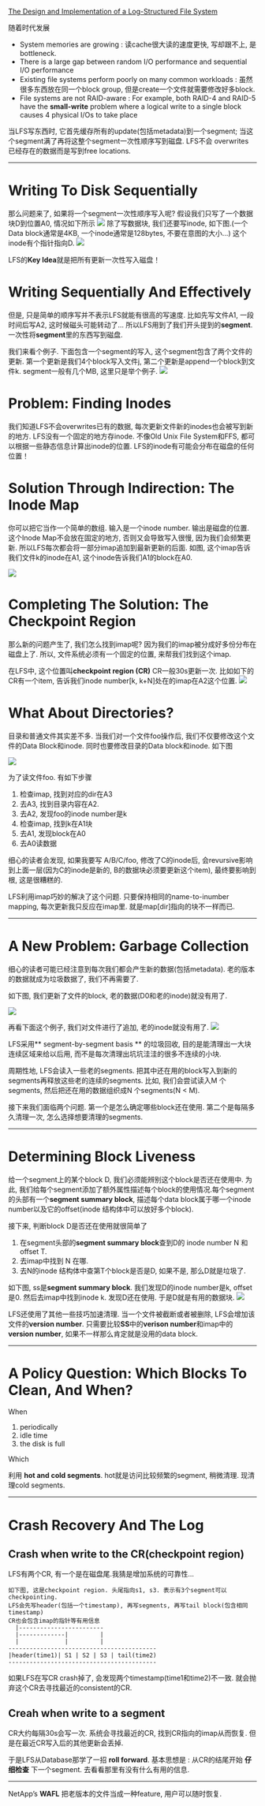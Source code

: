 [The Design and Implementation of a Log-Structured File System](https://www.google.com/url?sa=t&rct=j&q=&esrc=s&source=web&cd=1&cad=rja&uact=8&ved=0ahUKEwjXhbHU55DLAhVC6GMKHUWZD1AQFggcMAA&url=https%3A%2F%2Fwww.cs.berkeley.edu%2F~brewer%2Fcs262%2FLFS.pdf&usg=AFQjCNGmCKg5WVvTQeAp2dRIL7VuptfjVQ&sig2=mPi5_3F-BdzCyIfGh8qyHA&bvm=bv.115277099,d.cGc)

随着时代发展
* System memories are growing : 读cache很大读的速度更快, 写却跟不上, 是bottleneck.
* There is a large gap between random I/O performance and sequential
I/O performance
* Existing file systems perform poorly on many common workloads : 虽然很多东西放在同一个block group, 但是create一个文件就需要修改好多block.
* File systems are not RAID-aware : For example, both RAID-4 and
RAID-5 have the **small-write** problem where a logical write to a
single block causes 4 physical I/Os to take place

当LFS写东西时, 它首先缓存所有的update(包括metadata)到一个segment; 当这个segment满了再将这整个segment一次性顺序写到磁盘. LFS不会 overwrites 已经存在的数据而是写到free locations.

***

# Writing To Disk Sequentially
那么问题来了, 如果将一个segment一次性顺序写入呢? 假设我们只写了一个数据块D到位置A0, 情况如下所示
![](./imgs/example11.png)
除了写数据块, 我们还要写inode, 如下图.(一个Data block通常是4KB, 一个inode通常是128bytes, 不要在意图的大小...) 这个inode有个指针指向D.
![](./imgs/example12.png)

LFS的**Key Idea**就是把所有更新一次性写入磁盘！

# Writing Sequentially And Effectively
但是, 只是简单的顺序写并不表示LFS就能有很高的写速度. 比如先写文件A1, 一段时间后写A2, 这时候磁头可能转动了... 所以LFS用到了我们开头提到的**segment**. 一次性将**segment**里的东西写到磁盘.

我们来看个例子. 下面包含一个segment的写入, 这个segment包含了两个文件的更新. 第一个更新是我们4个block写入文件j, 第二个更新是append一个block到文件k. segment一般有几个MB, 这里只是举个例子.
![](./imgs/example13.png)

#  Problem: Finding Inodes
我们知道LFS不会overwrites已有的数据, 每次更新文件新的inodes也会被写到新的地方. LFS没有一个固定的地方存inode. 不像Old Unix File System和FFS, 都可以根据一些静态信息计算出inode的位置. LFS的inode有可能会分布在磁盘的任何位置！

#  Solution Through Indirection: The Inode Map
你可以把它当作一个简单的数组. 输入是一个inode number. 输出是磁盘的位置. 这个Inode Map不会放在固定的地方, 否则又会导致写入很慢, 因为我们会频繁更新. 所以LFS每次都会将一部分imap追加到最新更新的后面. 如图, 这个imap告诉我们文件k的inode在A1, 这个inode告诉我们A1的block在A0.

![](./imgs/example14.png)

# Completing The Solution: The Checkpoint Region
那么新的问题产生了, 我们怎么找到imap呢? 因为我们的imap被分成好多份分布在磁盘上了. 所以, 文件系统必须有一个固定的位置, 来帮我们找到这个imap.

在LFS中, 这个位置叫**checkpoint region (CR)** CR一般30s更新一次. 比如如下的 CR有一个item, 告诉我们inode number[k, k+N]处在的imap在A2这个位置.
![](./imgs/example15.png)

# What About Directories?
目录和普通文件其实差不多. 当我们对一个文件foo操作后, 我们不仅要修改这个文件的Data Block和inode. 同时也要修改目录的Data block和inode. 如下图

![](./imgs/example16.png)

 为了读文件foo. 有如下步骤
 1. 检查imap, 找到对应的dir在A3
 2. 去A3, 找到目录内容在A2.
 3. 去A2, 发现foo的inode number是k
 4. 检查imap, 找到k在A1块
 5. 去A1, 发现block在A0
 6. 去A0读数据


 细心的读者会发现, 如果我要写 A/B/C/foo, 修改了C的inode后, 会revursive影响到上面一层(因为C的inode是新的, B的数据块必须要更新这个item), 最终要影响到根, 这是很糟糕的.

 LFS利用imap巧妙的解决了这个问题. 只要保持相同的name-to-inumber mapping, 每次更新我只反应在imap里. 就是map[dir]指向的块不一样而已.

***

# A New Problem: Garbage Collection

细心的读者可能已经注意到每次我们都会产生新的数据(包括metadata). 老的版本的数据就成为垃圾数据了, 我们不再需要了.

如下图, 我们更新了文件的block, 老的数据(D0和老的inode)就没有用了.

![](./imgs/example17.png)

再看下面这个例子, 我们对文件进行了追加, 老的inode就没有用了.
![](./imgs/example18.png)

LFS采用** segment-by-segment basis ** 的垃圾回收, 目的是能清理出一大块连续区域来给以后用, 而不是每次清理出坑坑洼洼的很多不连续的小块.

周期性地, LFS会读入一些老的segments. 把其中还在用的block写入到新的segments再释放这些老的连续的segments. 比如, 我们会尝试读入M 个segments, 然后把还在用的数据组织成N 个segments(N < M).

接下来我们面临两个问题. 第一个是怎么确定哪些block还在使用. 第二个是每隔多久清理一次, 怎么选择想要清理的segments.

***

# Determining Block Liveness

给一个segment上的某个block D, 我们必须能辨别这个block是否还在使用中. 为此, 我们给每个segment添加了额外属性描述每个block的使用情况.每个segment的头部有一个**segment summary block**, 描述每个data block属于哪一个inode number以及它的offset(inode 结构体中可以放好多个block).

接下来, 判断block D是否还在使用就很简单了

1. 在segment头部的**segment summary block**查到D的 inode number N 和 offset T.
2. 去imap中找到 N 在哪.
3. 去N的inode 结构体中查第T个block是否是D, 如果不是, 那么D就是垃圾了.

如下图, ss是**segment summary block**. 我们发现D的inode number是k, offset是0. 然后去imap中找到inode k. 发现D还在使用. 于是D就是有用的数据块.
![](./imgs/example19.png)

LFS还使用了其他一些技巧加速清理. 当一个文件被截断或者被删除, LFS会增加该文件的**version number**. 只需要比较**SS**中的**verison number**和imap中的**version number**, 如果不一样那么肯定就是没用的data block.

***

# A Policy Question: Which Blocks To Clean, And When?
When
1. periodically
2. idle time
3. the disk is full

Which

利用 **hot and cold segments**. hot就是访问比较频繁的segment, 稍微清理. 现清理cold segments.

***

# Crash Recovery And The Log

## Crash when write to the CR(checkpoint region)

LFS有两个CR, 有一个是在磁盘尾.我猜是增加系统的可靠性...

    如下图, 这是checkpoint region. 头尾指向s1, s3. 表示有3个segment可以checkpointing.
    LFS会先写header(包括一个timestamp), 再写segments, 再写tail block(包含相同timestamp)
    CR也会包含imap的指针等有用信息
      |------------------------
      |-------------|         |
      |             |         |
    ------------------------------------------
    |header(time1)| S1 | S2 | S3 | tail(time2)
    ------------------------------------------
如果LFS在写CR crash掉了, 会发现两个timestamp(time1和time2)不一致. 就会抛弃这个CR去寻找最近的consistent的CR.

## Creah when write to a segment
CR大约每隔30s会写一次. 系统会寻找最近的CR, 找到CR指向的imap从而恢复. 但是在最近CR写入后的其他更新会丢掉.

于是LFS从Database那学了一招 **roll forward**. 基本思想是 : 从CR的结尾开始 **仔细检查** 下一个segment. 去看看那里有没有什么有用的信息.

***

NetApp’s **WAFL** 把老版本的文件当成一种feature, 用户可以随时恢复.
